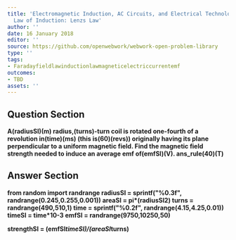 ```yaml
---
title: 'Electromagnetic Induction, AC Circuits, and Electrical Technologies - Faradays
  Law of Induction: Lenzs Law'
author: ''
date: 16 January 2018
editor: ''
source: https://github.com/openwebwork/webwork-open-problem-library
type: ''
tags:
- Faradayfieldlawinductionlawmagneticelectriccurrentemf
outcomes:
- TBD
assets: ''
---
```


## Question Section 

<b>
A(radiusSI)(m) radius,(turns)-turn coil is rotated one-fourth of a revolution in(time)(ms) (this is(60)(revs)) originally having its plane perpendicular to a uniform magnetic field. Find the magnetic field strength needed to induce an average emf of(emfSI)(V).
ans_rule(40)(T)


## Answer Section

from random import randrange
radiusSI = sprintf("%0.3f", randrange(0.245,0.255,0.001))
areaSI = pi*(radiusSI**2)
turns = randrange(490,510,1)
time = sprintf("%0.2f", randrange(4.15,4.25,0.01))
timeSI = time*10**-3
emfSI = randrange(9750,10250,50)

strengthSI = (emfSI*timeSI)/(areaSI*turns)